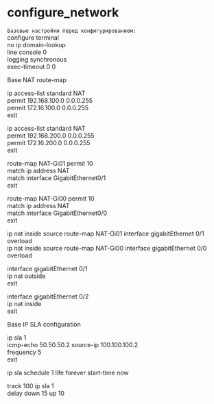 # configure_network

<code>Базовые настройки перед конфигурированием:</code>  
configure terminal  
no ip domain-lookup  
line console 0  
logging synchronous  
exec-timeout 0 0  


Base NAT route-map  

ip access-list standard NAT  
 permit 192.168.100.0 0.0.0.255  
 permit 172.16.100.0 0.0.0.255  
 exit  
  
ip access-list standard NAT  
 permit 192.168.200.0 0.0.0.255  
 permit 172.16.200.0 0.0.0.255  
 exit  
   
route-map NAT-Gi01 permit 10  
 match ip address NAT  
 match interface GigabitEthernet0/1  
 exit  
    
route-map NAT-Gi00 permit 10  
 match ip address NAT  
 match interface GigabitEthernet0/0  
 exit  
    
ip nat inside source route-map NAT-Gi01 interface gigabitEthernet 0/1 overload  
ip nat inside source route-map NAT-Gi00 interface gigabitEthernet 0/0 overload  
  
interface gigabitEthernet 0/1  
ip nat outside  
exit  
  
interface gigabitEthernet 0/2  
ip nat inside  
exit  
  
Base IP SLA configuration  
  
ip sla 1  
icmp-echo 50.50.50.2 source-ip 100.100.100.2  
frequency 5  
exit  
  
ip sla schedule 1 life forever start-time now  

track 100 ip sla 1  
delay down 15 up 10  

